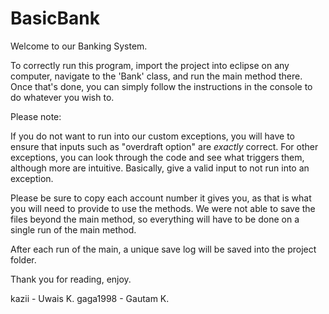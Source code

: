 #   BasicBank
 
Welcome to our Banking System.

To correctly run this program, import the project into eclipse on any computer, navigate to the 'Bank' class, and run the 
main method there. Once that's done, you can simply follow the instructions in the console to do whatever you wish to.

Please note:

If you do not want to run into our custom exceptions, you will have to ensure that inputs such as "overdraft option" are 
*exactly* correct. For other exceptions, you can look through the code and see what triggers them, although more are 
intuitive. Basically, give a valid input to not run into an exception. 

Please be sure to copy each account number it gives you, as that is what you will need to provide to use the methods. 
We were not able to save the files beyond the main method, so everything will have to be done on a single run of the main 
method. 

After each run of the main, a unique save log will be saved into the project folder.

Thank you for reading, enjoy.

kazii - Uwais K.
gaga1998 - Gautam K.

